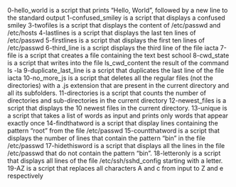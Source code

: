 0-hello_world is a script that prints “Hello, World”, followed by a new line to the standard output
1-confused_smiley is a script that displays a confused smiley
3-twofiles is a script that displays  the content of /etc/passwd and /etc/hosts
4-lastlines is a script that displays the last ten lines of /etc/passwd
5-firstlines is a script that displays the first ten lines of /etc/passwd
6-third_line is a script displays the third line of the file iacta
7-file is a script that creates a file containing the text best school
8-cwd_state is a script that  writes into the file ls_cwd_content the result of the command ls -la
9-duplicate_last_line is a script that  duplicates the last line of the file iacta
10-no_more_js is a script that deletes all the regular files (not the directories) with a .js extension that are present in the current directory and all its subfolders.
11-directories is a script that counts the number of directories and sub-directories in the current directory
12-newest_files is a script that displays the 10 newest files in the current directory.
13-unique is a script that takes a list of words as input and prints only words that appear exactly once
14-findthatword is a script that display lines containing the pattern “root” from the file /etc/passwd
15-countthatword is a script that displays the number of lines that contain the pattern “bin” in the file /etc/passwd
17-hidethisword is a script that displays all the lines in the file /etc/passwd that do not contain the pattern “bin”.
18-letteronly is a script that displays all  lines of the file /etc/ssh/sshd_config starting with a letter.
19-AZ is a script that replaces all characters A and c from input to Z and e respectively
